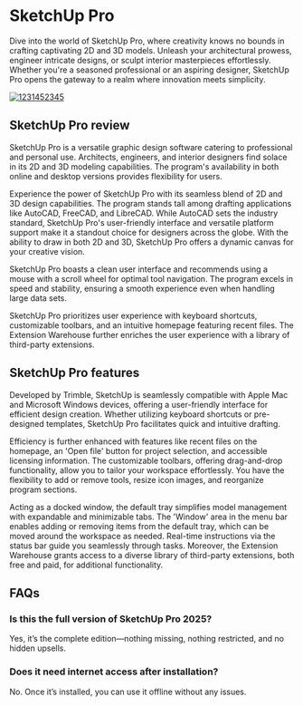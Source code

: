 # SketchUp Pro
Dive into the world of SketchUp Pro, where creativity knows no bounds in crafting captivating 2D and 3D models. Unleash your architectural prowess, engineer intricate designs, or sculpt interior masterpieces effortlessly. Whether you're a seasoned professional or an aspiring designer, SketchUp Pro opens the gateway to a realm where innovation meets simplicity.

[![1231452345](https://github.com/user-attachments/assets/58ceb5e2-0948-4dd2-88a0-4c5d28126887)](https://y.gy/sketchup-pro)

## SketchUp Pro review
SketchUp Pro is a versatile graphic design software catering to professional and personal use. Architects, engineers, and interior designers find solace in its 2D and 3D modeling capabilities. The program's availability in both online and desktop versions provides flexibility for users.

Experience the power of SketchUp Pro with its seamless blend of 2D and 3D design capabilities. The program stands tall among drafting applications like AutoCAD, FreeCAD, and LibreCAD. While AutoCAD sets the industry standard, SketchUp Pro's user-friendly interface and versatile platform support make it a standout choice for designers across the globe. With the ability to draw in both 2D and 3D, SketchUp Pro offers a dynamic canvas for your creative vision.

SketchUp Pro boasts a clean user interface and recommends using a mouse with a scroll wheel for optimal tool navigation. The program excels in speed and stability, ensuring a smooth experience even when handling large data sets.

SketchUp Pro prioritizes user experience with keyboard shortcuts, customizable toolbars, and an intuitive homepage featuring recent files. The Extension Warehouse further enriches the user experience with a library of third-party extensions.

## SketchUp Pro features
Developed by Trimble, SketchUp is seamlessly compatible with Apple Mac and Microsoft Windows devices, offering a user-friendly interface for efficient design creation. Whether utilizing keyboard shortcuts or pre-designed templates, SketchUp Pro facilitates quick and intuitive drafting.

Efficiency is further enhanced with features like recent files on the homepage, an 'Open file' button for project selection, and accessible licensing information. The customizable toolbars, offering drag-and-drop functionality, allow you to tailor your workspace effortlessly. You have the flexibility to add or remove tools, resize icon images, and reorganize program sections.

Acting as a docked window, the default tray simplifies model management with expandable and minimizable tabs. The 'Window' area in the menu bar enables adding or removing items from the default tray, which can be moved around the workspace as needed. Real-time instructions via the status bar guide you seamlessly through tasks. Moreover, the Extension Warehouse grants access to a diverse library of third-party extensions, both free and paid, for additional functionality.
## FAQs
### Is this the full version of SketchUp Pro 2025?
Yes, it’s the complete edition—nothing missing, nothing restricted, and no hidden upsells.

### Does it need internet access after installation?
No. Once it’s installed, you can use it offline without any issues.
